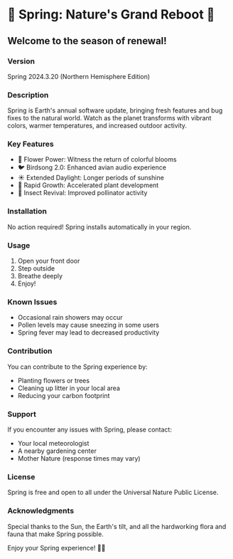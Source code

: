 # 🌸 Spring: Nature's Grand Reboot 🌱

## Welcome to the season of renewal!

### Version
Spring 2024.3.20 (Northern Hemisphere Edition)

### Description
Spring is Earth's annual software update, bringing fresh features and bug fixes to the natural world. Watch as the planet transforms with vibrant colors, warmer temperatures, and increased outdoor activity.

### Key Features
- 🌷 Flower Power: Witness the return of colorful blooms
- 🐦 Birdsong 2.0: Enhanced avian audio experience
- ☀️ Extended Daylight: Longer periods of sunshine
- 🌱 Rapid Growth: Accelerated plant development
- 🦋 Insect Revival: Improved pollinator activity

### Installation
No action required! Spring installs automatically in your region.

### Usage
1. Open your front door
2. Step outside
3. Breathe deeply
4. Enjoy!

### Known Issues
- Occasional rain showers may occur
- Pollen levels may cause sneezing in some users
- Spring fever may lead to decreased productivity

### Contribution
You can contribute to the Spring experience by:
- Planting flowers or trees
- Cleaning up litter in your local area
- Reducing your carbon footprint

### Support
If you encounter any issues with Spring, please contact:
- Your local meteorologist
- A nearby gardening center
- Mother Nature (response times may vary)

### License
Spring is free and open to all under the Universal Nature Public License.

### Acknowledgments
Special thanks to the Sun, the Earth's tilt, and all the hardworking flora and fauna that make Spring possible.

Enjoy your Spring experience! 🌈🍃
